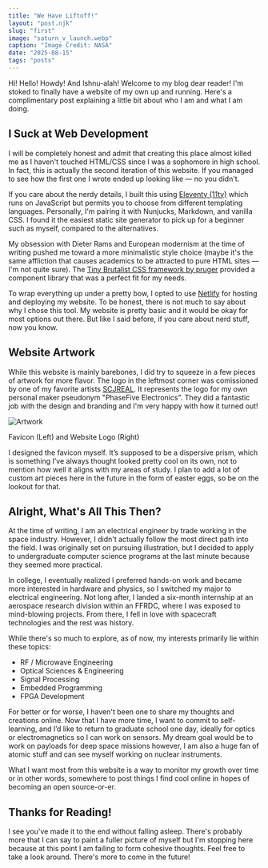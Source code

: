 ```yaml
---
title: "We Have Liftoff!"
layout: "post.njk"
slug: "first"
image: "saturn_v_launch.webp"
caption: "Image Credit: NASA"
date: "2025-08-15"
tags: "posts"
---
```


Hi! Hello! Howdy! And Ishnu-alah! Welcome to my blog dear reader! I'm stoked to finally have a website of my own up and running. Here's a complimentary post explaining a little bit about who I am and what I am doing.

## I Suck at Web Development

I will be completely honest and admit that creating this place almost killed me as I haven't touched HTML/CSS since I was a sophomore in high school. In fact, this is actually the second iteration of this website. If you managed to see how the first one I wrote ended up looking like — no you didn't.

If you care about the nerdy details, I built this using [Eleventy (11ty)](https://www.11ty.dev/) which runs on JavaScript but permits you to choose from different templating languages. Personally, I'm pairing it with Nunjucks, Markdown, and vanilla CSS. I found it the easiest static site generator to pick up for a beginner such as myself, compared to the alternatives. 

My obsession with Dieter Rams and European modernism at the time of writing pushed me toward a more minimalistic style choice (maybe it's the same affliction that causes academics to be attracted to pure HTML sites — I'm not quite sure). The [Tiny Brutalist CSS framework by pruger](https://github.com/pruger/tiny-brutalism-css?tab=readme-ov-file) provided a component library that was a perfect fit for my needs. 

To wrap everything up under a pretty bow, I opted to use [Netlify](https://www.netlify.com/) for hosting and deploying my website. To be honest, there is not much to say about why I chose this tool. My website is pretty basic and it would be okay for most options out there. But like I said before, if you care about nerd stuff, now you know.

## Website Artwork

While this website is mainly barebones, I did try to squeeze in a few pieces of artwork for more flavor. The logo in the leftmost corner was comissioned by one of my favorite artists [SCJREAL](https://www.instagram.com/scjreal/). It represents the logo for my own personal maker pseudonym "PhaseFive Electronics". They did a fantastic job with the design and branding and I'm very happy with how it turned out! 

![Artwork](/posts/first/websiteart.webp "Custom Website Artwork")
<figcaption>Favicon (Left) and Website Logo (Right)</figcaption>

I designed the favicon myself. It’s supposed to be a dispersive prism, which is something I’ve always thought looked pretty cool on its own, not to mention how well it aligns with my areas of study. I plan to add a lot of custom art pieces here in the future in the form of easter eggs, so be on the lookout for that.

## Alright, What's All This Then?

At the time of writing, I am an electrical engineer by trade working in the space industry. However, I didn't actually follow the most direct path into the field. I was originally set on pursuing illustration, but I decided to apply to undergraduate computer science programs at the last minute because they seemed more practical.

In college, I eventually realized I preferred hands-on work and became more interested in hardware and physics, so I switched my major to electrical engineering. Not long after, I landed a six-month internship at an aerospace research division within an FFRDC, where I was exposed to mind-blowing projects. From there, I fell in love with spacecraft technologies and the rest was history.

While there's so much to explore, as of now, my interests primarily lie within these topics:

<div class="alert alert-info">
    <ul>
        <li>RF / Microwave Engineering</li>
        <li>Optical Sciences & Engineering</li>
        <li>Signal Processing</li>
        <li>Embedded Programming</li>
        <li>FPGA Development</li>
    </ul> 
</div>

For better or for worse, I haven't been one to share my thoughts and creations online. Now that I have more time, I want to commit to self-learning, and I’d like to return to graduate school one day, ideally for optics or electromagnetics so I can work on sensors. My dream goal would be to work on payloads for deep space missions however, I am also a huge fan of atomic stuff and can see myself working on nuclear instruments. 

What I want most from this website is a way to monitor my growth over time or in other words, somewhere to post things I find cool online in hopes of becoming an open source-or-er. 

## Thanks for Reading!

I see you've made it to the end without falling asleep. There's probably more that I can say to paint a fuller picture of myself but I'm stopping here because at this point I am failing to form cohesive thoughts. Feel free to take a look around. There's more to come in the future! 